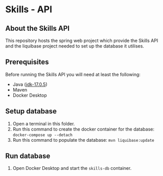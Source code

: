 # Skills - API

## About the Skills API

This repository hosts the spring web project which provide the Skills API and the liquibase project needed to set up the
database it utilises.

## Prerequisites

Before running the Skills API you will need at least the following:

* Java ([jdk-17.0.5](https://download.oracle.com/java/17/archive/jdk-17.0.5_windows-x64_bin.zip))
* Maven
* Docker Desktop

## Setup database

1. Open a terminal in this folder.
2. Run this command to create the docker container for the database: `docker-compose up --detach`
2. Run this command to populate the database: `mvn liquibase:update`

## Run database

1. Open Docker Desktop and start the `skills-db` container.